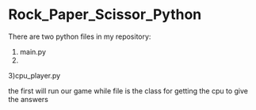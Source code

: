 # Rock_Paper_Scissor_Python

There are two python files in my repository:

1) main.py
2) 
3)cpu_player.py

the first will run our game while file is the class for getting the cpu to give the answers
